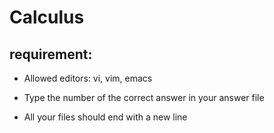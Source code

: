 # Calculus

## requirement:

* Allowed editors: vi, vim, emacs

* Type the number of the correct answer in your answer file

* All your files should end with a new line